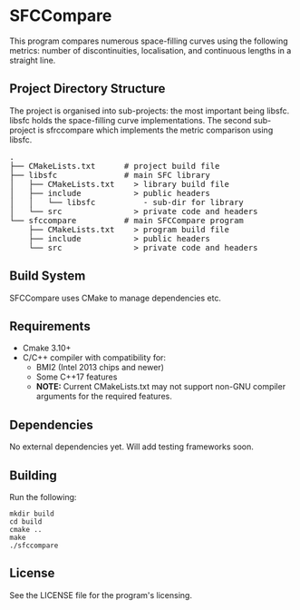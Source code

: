 # SFCCompare

This program compares numerous space-filling curves using the following metrics: number of discontinuities,
localisation, and continuous lengths in a straight line.

## Project Directory Structure

The project is organised into sub-projects: the most important being libsfc. libsfc holds the space-filling curve implementations. The second sub-project is sfrccompare which implements the metric comparison using libsfc.

<pre>
.
├── CMakeLists.txt      # project build file
├── libsfc              # main SFC library
│   ├── CMakeLists.txt    > library build file
│   ├── include           > public headers
│   │   └── libsfc          - sub-dir for library
│   └── src               > private code and headers
└── sfccompare          # main SFCCompare program
    ├── CMakeLists.txt    > program build file
    ├── include           > public headers
    └── src               > private code and headers
</pre>

## Build System

SFCCompare uses CMake to manage dependencies etc.

## Requirements
- Cmake 3.10+
- C/C++ compiler with compatibility for:
  - BMI2 (Intel 2013 chips and newer)
  - Some C++17 features
  - **NOTE:** Current CMakeLists.txt may not support non-GNU compiler arguments for the required features.

## Dependencies
No external dependencies yet. Will add testing frameworks soon.

## Building

Run the following:
```
mkdir build
cd build
cmake ..
make
./sfccompare
```

## License

See the LICENSE file for the program's licensing.

